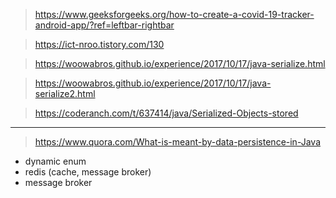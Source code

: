 > https://www.geeksforgeeks.org/how-to-create-a-covid-19-tracker-android-app/?ref=leftbar-rightbar

> https://ict-nroo.tistory.com/130

> https://woowabros.github.io/experience/2017/10/17/java-serialize.html

> https://woowabros.github.io/experience/2017/10/17/java-serialize2.html

> https://coderanch.com/t/637414/java/Serialized-Objects-stored

---

> https://www.quora.com/What-is-meant-by-data-persistence-in-Java
- dynamic enum
- redis (cache, message broker)
- message broker

